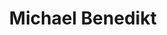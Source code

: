 ---
title: Michael Benedikt
name: Michael Benedikt
first: Michael
last: Benedikt
homepage: "https://www.cs.ox.ac.uk/michael.benedikt/home.html"
---